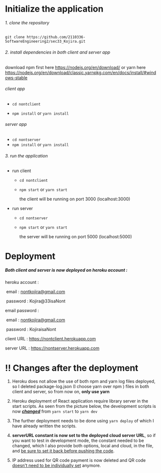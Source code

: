 # Initialize the application

###### 1. clone the repository

 `git clone https://github.com/2110336-SoftwareEngineering2/sec33_Kojira.git`

###### 2. install dependencies in both client and server app

download npm first here https://nodejs.org/en/download/ or yarn here https://nodejs.org/en/download/classic.yarnpkg.com/en/docs/install/#windows-stable

###### client app

- `cd nontclient`

- `npm install` or `yarn install`

###### server app

- `cd nontserver`
- `npm install` or `yarn install`

###### 3. run the application

- run client

  - `cd nontclient`

  - `npm start` or `yarn start`

    the client will be running on port 3000 (localhost:3000)

- run server

  - `cd nontserver`

  - `npm start` or `yarn start`

    the server will be running on port 5000 (localhost:5000)

# Deployment

##### Both client and server is now deployed on heroku account :

heroku account : 

​	email : nontkojira@gmail.com

​	password : Kojira@33isaNont

email password :

​	email : nontkojira@gmail.com

​	password : KojiraisaNont

client URL : https://nontclient.herokuapp.com

server URL : https://nontserver.herokuapp.com

# !! Changes after the deployment

1. Heroku does not allow the use of both npm and yarn log files deployed, so I deleted package-log.json (I choose yarn over npm ) files in both client and server, so from now on, **only use yarn**
2. Heroku deployment of React application require library server in the start scripts. As seen from the picture below, the development scripts is now ***<u>changed</u>*** from `yarn start` to `yarn dev` 

3. The further deployment needs to be done using `yarn deploy` of which I have already written the scripts.
4. **serverURL constant is now set to the deployed cloud server URL**, so if you want to test in development mode, the constant needed to be changed, which I also provide both options, local and cloud, in the file, and <u>be sure to set it back before pushing the code</u>.
5. IP address used for QR code payment is now deleted and QR code <u>doesn't need to be individually set</u> anymore.